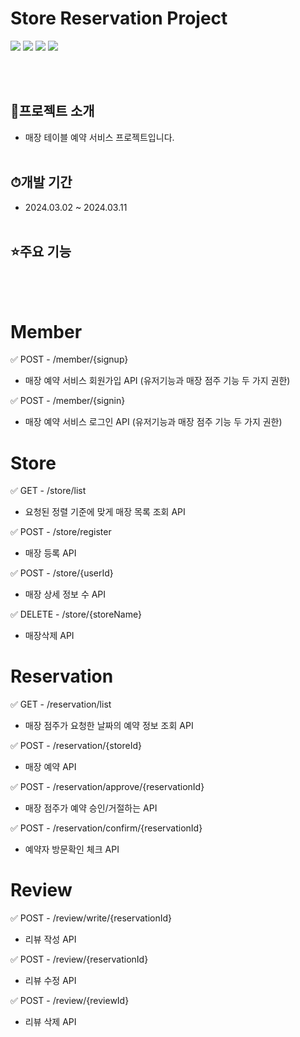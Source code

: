 # Store Reservation Project
<img src="https://img.shields.io/badge/springboot-6DB33F?style=for-the-badge&logo=springboot&logoColor=white">  <img src="https://img.shields.io/badge/Gradle-02303A?style=for-the-badge&logo=Gradle&logoColor=white">  <img src="https://img.shields.io/badge/java-%23ED8B00?style=for-the-badge&logo=openjdk&logoColor=white"> 
<img src="https://img.shields.io/badge/mysql-4479A1?style=for-the-badge&logo=springboot&logoColor=white">

<br/><br/>

## 📜프로젝트 소개
- 매장 테이블 예약 서비스 프로젝트입니다.
<br/><br/>
## ⏱개발 기간
* 2024.03.02 ~ 2024.03.11
<br/><br/>

## ⭐주요 기능
<br/><br/>
# Member

✅ POST - /member/{signup}
- 매장 예약 서비스 회원가입 API (유저기능과 매장 점주 기능 두 가지 권한)

✅ POST - /member/{signin}
- 매장 예약 서비스 로그인 API (유저기능과 매장 점주 기능 두 가지 권한)
  
# Store

✅ GET - /store/list
- 요청된 정렬 기준에 맞게 매장 목록 조회 API

✅ POST - /store/register
- 매장 등록 API

✅ POST - /store/{userId}
- 매장 상세 정보 수 API

✅ DELETE - /store/{storeName}
- 매장삭제 API

# Reservation

✅ GET - /reservation/list
- 매장 점주가 요청한 날짜의 예약 정보 조회 API

✅ POST - /reservation/{storeId}
- 매장 예약 API

✅ POST - /reservation/approve/{reservationId}
- 매장 점주가 예약 승인/거절하는 API

✅ POST - /reservation/confirm/{reservationId}
- 예약자 방문확인 체크 API

# Review

✅ POST - /review/write/{reservationId}
- 리뷰 작성 API

✅ POST - /review/{reservationId}
- 리뷰 수정 API

✅ POST - /review/{reviewId}
- 리뷰 삭제 API










